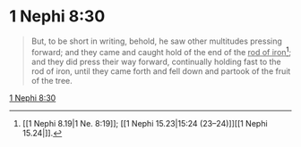 # 1 Nephi 8:30

> But, to be short in writing, behold, he saw other multitudes pressing forward; and they came and caught hold of the end of the <u>rod of iron</u>[^a]; and they did press their way forward, continually holding fast to the rod of iron, until they came forth and fell down and partook of the fruit of the tree.

[1 Nephi 8:30](https://www.churchofjesuschrist.org/study/scriptures/bofm/1-ne/8?lang=eng&id=p30#p30)


[^a]: [[1 Nephi 8.19|1 Ne. 8:19]]; [[1 Nephi 15.23|15:24 (23–24)]][[1 Nephi 15.24|]].  
